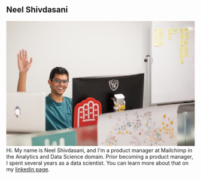 ## Neel Shivdasani
![sup fam](wave.gif)
Hi. My name is Neel Shivdasani, and I'm a product manager at Mailchimp in the Analytics and Data Science domain. Prior becoming a product manager, I spent several years as a data scientist. You can learn more about that on my [linkedin page](http://linkedin.dataneel.com).

